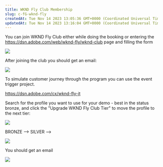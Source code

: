 ```yaml
---
title: WKND Fly Club Membership
slug: c-fG-wknd-fly
createdAt: Tue Nov 14 2023 13:05:36 GMT+0000 (Coordinated Universal Time)
updatedAt: Tue Nov 14 2023 13:16:04 GMT+0000 (Coordinated Universal Time)
---
```


You can join WKND Fly Club either while doing the booking or entering the <https://dsn.adobe.com/web/wknd-fly/wknd-club> page and filling the form

![](../../assets/LgsPhIWQepk8PgfpAxYzl_image.png)

After joining the club you should get an email:

![](../../assets/YV7MtsvPnkLeO4GKxer3w_image.png)

To simulate customer journey through the program you can use the event trigger project.&#x20;

<https://dsn.adobe.com/cx/wknd-fly-jt>

Search for the profile you want to use for your demo - best in the status bronze, and click the "Upgrade WKND Fly Club Tier" to move the profile to the next tier:

![](../../assets/a8dmUQl-rKmtZvkCnLwUl_image.png)

BRONZE --> SILVER -->

![](../../assets/hE3IRtJwiX_Wagp_xf1TU_image.png)

You should get an email

![](../../assets/zaknCvjdzG2q01niyDBwU_image.png)

